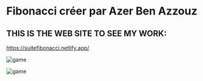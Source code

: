 # Fibonacci créer par Azer Ben Azzouz

## THIS IS THE WEB SITE TO SEE MY WORK:

https://suitefibonacci.netlify.app/

![game](https://upload.wikimedia.org/wikipedia/commons/thumb/6/6c/PascalFibonacci.svg/310px-PascalFibonacci.svg.png)

![game](http://ekladata.com/AX2GskXtHnG_QwgccvOxQqq1S5Y.png)

